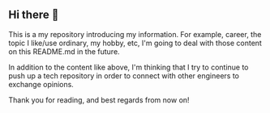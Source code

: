 ## Hi there 👋

This is a my repository introducing my information.
For example, career, the topic I like/use ordinary, my hobby, etc, I'm going to deal with those content on this README.md in the future.

In addition to the content like above, I'm thinking that I try to continue to push up a tech repository in order to connect with other engineers to exchange opinions.

Thank you for reading, and best regards from now on!
